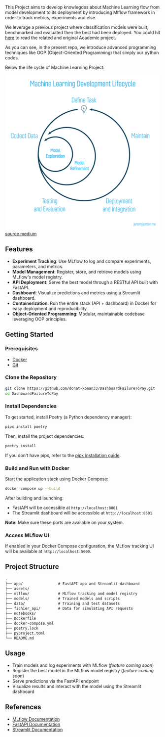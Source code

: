 
This Project aims to develop knowlegdes about Machine Learning flow from model development to its deployment by introducing Mlflow framework in order to track metrics, experiments and else.

We leverage a previous project where classification models were built, benchmarked and evaluated then the best had been deployed. You could hit [here](https://github.com/ONOKANA8/OC_Data_Scientist_P7) to read the related and original Academic project.

As you can see, in the present repo, we introduce advanced programming techniques like OOP (Object-Oriented Programming) that simply our python codes.


Below the life cycle of Machine Learning Project:

![ML life Cycle](assets/images/0_3I4P4pkL1xySQS9B.webp)
[source medium](https://medium.com/comet-ml/organizing-machine-learning-projects-project-management-guidelines-2d2b85651bbd)


## Features

- **Experiment Tracking**: Use MLflow to log and compare experiments, parameters, and metrics.
- **Model Management**: Register, store, and retrieve models using MLflow's model registry.
- **API Deployment**: Serve the best model through a RESTful API built with FastAPI.
- **Dashboard**: Visualize predictions and metrics using a Streamlit dashboard.
- **Containerization**: Run the entire stack (API + dashboard) in Docker for easy deployment and reproducibility.
- **Object-Oriented Programming**: Modular, maintainable codebase leveraging OOP principles.

## Getting Started

### Prerequisites

- [Docker](https://www.docker.com/get-started)
- [Git](https://git-scm.com/)

### Clone the Repository

```bash
git clone https://github.com/donat-konan33/DashboardFailureToPay.git
cd DashboardFailureToPay
```


### Install Dependencies

To get started, install Poetry (a Python dependency manager):

```bash
pipx install poetry
```

Then, install the project dependencies:

```bash
poetry install
```

If you don't have pipx, refer to the [pipx installation guide](https://pipx.pypa.io/stable/installation/).

### Build and Run with Docker

Start the application stack using Docker Compose:

```bash
docker compose up --build
```

After building and launching:
- FastAPI will be accessible at `http://localhost:8001`
- The Streamlit dashboard will be accessible at `http://localhost:8501`

**Note:** Make sure these ports are available on your system.

### Access MLflow UI

If enabled in your Docker Compose configuration, the MLflow tracking UI will be available at `http://localhost:5000`.

## Project Structure

```
.
├── app/                # FastAPI app and Streamlit dashboard
├── assets/
├── mlflow/             # MLflow tracking and model registry
├── models/             # Trained models and scripts
├── data/               # Training and test datasets
├── fichier_api/        # Data for simulating API requests
├── notebooks/
├── Dockerfile
├── docker-compose.yml
├── poetry.lock
├── pyproject.toml
└── README.md
```

## Usage

- Train models and log experiments with MLflow (*feature coming soon*)
- Register the best model in the MLflow model registry (*feature coming soon*)
- Serve predictions via the FastAPI endpoint
- Visualize results and interact with the model using the Streamlit dashboard

## References

- [MLflow Documentation](https://mlflow.org/docs/latest/index.html)
- [FastAPI Documentation](https://fastapi.tiangolo.com/)
- [Streamlit Documentation](https://docs.streamlit.io/)
